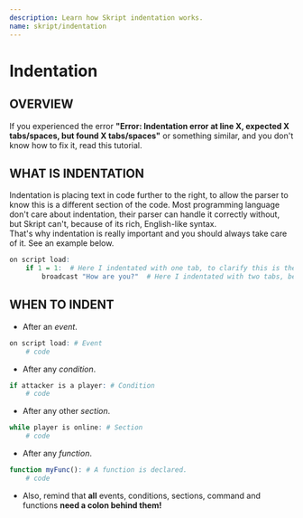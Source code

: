 ```yaml
---
description: Learn how Skript indentation works.
name: skript/indentation
---
```


# Indentation

## OVERVIEW

If you experienced the error **"Error: Indentation error at line X, expected X tabs/spaces, but found X tabs/spaces"** or something similar, and you don't know how to fix it, read this tutorial.

## WHAT IS INDENTATION

Indentation is placing text in code further to the right, to allow the parser to know this is a different section of the code. Most programming language don't care about indentation, their parser can handle it correctly without, but Skript can't, because of its rich, English-like syntax.  
That's why indentation is really important and you should always take care of it. See an example below.

```r
on script load:
    if 1 = 1:  # Here I indentated with one tab, to clarify this is the section after the event.
        broadcast "How are you?"  # Here I indentated with two tabs, because this is a section after a condition, that already was indentated.
```

## WHEN TO INDENT

-   After an _event_.

```r
on script load: # Event
    # code
```

-   After any _condition_.

```r
if attacker is a player: # Condition
    # code
```

-   After any other _section_.

```r
while player is online: # Section
    # code
```

-   After any _function_.

```r
function myFunc(): # A function is declared.
    # code
```

-   Also, remind that **all** events, conditions, sections, command and functions **need a colon behind them!**
